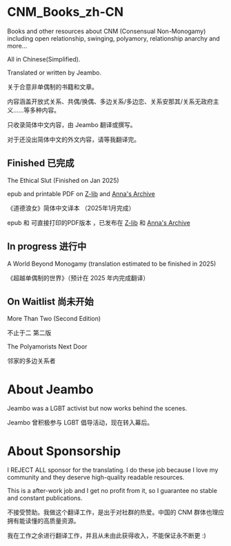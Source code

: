 # CNM_Books_zh-CN

Books and other resources about CNM (Consensual Non-Monogamy) including open relationship, swinging, polyamory, relationship anarchy and more...

All in Chinese(Simplified).

Translated or written by Jeambo. 

关于合意非单偶制的书籍和文章。

内容涵盖开放式关系、共偶/换偶、多边关系/多边恋、关系安那其/关系无政府主义……等多种内容。

只收录简体中文内容，由 Jeambo 翻译或撰写。

对于还没出简体中文的外文内容，请等我翻译完。



## Finished 已完成

The Ethical Slut (Finished on Jan 2025)

epub and printable PDF on [Z-lib](https://z-library.sk/booklist/2800822/52f478/jeambos.html) and [Anna's Archive](https://annas-archive.org/search?q=jeambo)

《道德浪女》简体中文译本 （2025年1月完成）

epub 和 可直接打印的PDF版本 ，已发布在 [Z-lib](https://z-library.sk/booklist/2800822/52f478/jeambos.html) 和 [Anna's Archive](https://annas-archive.org/search?q=jeambo) 

## In progress 进行中

A World Beyond Monogamy (translation estimated to be finished in 2025)

《超越单偶制的世界》（预计在 2025 年内完成翻译）

## On Waitlist 尚未开始

More Than Two (Second Edition) 

不止于二 第二版 

The Polyamorists Next Door

邻家的多边关系者

# About Jeambo 

Jeambo was a LGBT activist but now works behind the scenes. 

Jeambo 曾积极参与 LGBT 倡导活动，现在转入幕后。

# About Sponsorship

I REJECT ALL sponsor for the translating. I do these job because I love my community and they deserve high-quality readable resources. 

This is a after-work job and I get no profit from it, so I guarantee no stable and constant publications.

不接受赞助。我做这个翻译工作，是出于对社群的热爱。中国的 CNM 群体也理应拥有能读懂的高质量资源。

我在工作之余进行翻译工作，并且从未由此获得收入，不能保证永不断更 :)



